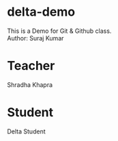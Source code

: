 # delta-demo
This is a Demo for Git &amp; Github class.
<br/>
Author: Suraj Kumar

# Teacher
Shradha Khapra

# Student 
Delta Student

